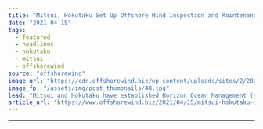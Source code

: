 ```yaml
---
title: "Mitsui, Hokutaku Set Up Offshore Wind Inspection and Maintenance Joint Venture"
date: "2021-04-15"
tags: 
  - featured
  - headlines
  - hokutaku
  - mitsui
  - offshorewind
source: "offshorewind"
image_url: "https://cdn.offshorewind.biz/wp-content/uploads/sites/2/2021/04/15114004/Global-Energy-Group_Mitsui.jpg"
image_fp: "/assets/img/post_thumbnails/48.jpg"
lead: "Mitsui and Hokutaku have established Horizon Ocean Management (HOM), a joint venture company providing"
article_url: "https://www.offshorewind.biz/2021/04/15/mitsui-hokutaku-set-up-offshore-wind-inspection-and-maintenance-joint-venture/"
---
```


---
